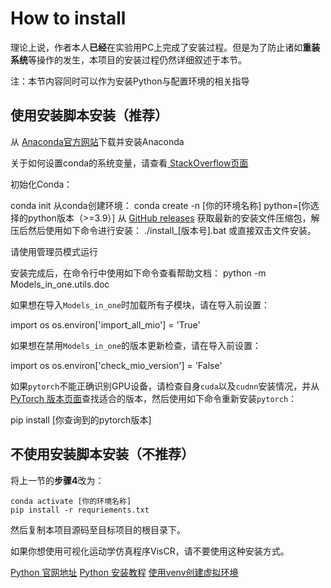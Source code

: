 # How to install

理论上说，作者本人**已经**在实验用PC上完成了安装过程。但是为了防止诸如**重装系统**等操作的发生，本项目的安装过程仍然详细叙述于本节。

<note>
<p>注：本节内容同时可以作为安装Python与配置环境的相关指导</p>
</note>

## 使用安装脚本安装（推荐）
<procedure title="按照如下步骤安装：">
    <step>
        <p>从 <a href="https://www.anaconda.com">Anaconda官方网站</a>下载并安装Anaconda</p>
        <procedure title="">
        <p>关于如何设置conda的系统变量，请查看<a href="https://stackoverflow.com/questions/44597662/conda-command-is-not-recognized-on-windows-10"> StackOverflow页面</a></p>
        </procedure>
    </step>
    <step>
        <p>初始化Conda：</p>
        <code-block lang="shell">
        conda init
        </code-block>
    </step>
    <step>
    从conda创建环境：
    <code-block lang="shell">
    conda create -n [你的环境名称] python=[你选择的python版本（>=3.9）]
    </code-block>
    </step>
    <step>
    从 <a href="https://github.com/Adi-SOUL/Models-in-one/releases"> GitHub releases</a> 获取最新的安装文件压缩包，解压后然后使用如下命令进行安装：
    <code-block lang="shell">./install_[版本号].bat</code-block>
    或直接双击文件安装。
<note>
<p>请使用管理员模式运行</p>
</note>
    </step>
</procedure>

<note>
安装完成后，在命令行中使用如下命令查看帮助文档：
<code-block lang="shell">
python -m Models_in_one.utils.doc
</code-block>
</note>

<note>
<p>如果想在导入<code>Models_in_one</code>时加载所有子模块，请在导入前设置：</p>
<code-block lang="python">
import os
os.environ['import_all_mio'] = 'True'
</code-block>
<p>如果想在禁用<code>Models_in_one</code>的版本更新检查，请在导入前设置：</p>
<code-block lang="python">
import os
os.environ['check_mio_version'] = 'False'
</code-block>
</note>

<warning>
    <p>如果<code>pytorch</code>不能正确识别GPU设备，请检查自身<code>cuda</code>以及<code>cudnn</code>安装情况，并从<a href="https://pytorch.org/get-started/previous-versions">PyTorch 版本页面</a>查找适合的版本，然后使用如下命令重新安装<code>pytorch</code>：</p>
    <code-block lang="shell">pip install [你查询到的pytorch版本]</code-block>
</warning>

## 不使用安装脚本安装（不推荐）
将上一节的**步骤4**改为：
```Shell
conda activate [你的环境名称]
pip install -r requriements.txt
```
然后复制本项目源码至目标项目的根目录下。

<warning>
<p>
如果你想使用可视化运动学仿真程序<path>VisCR</path>，请不要使用这种安装方式。
</p>
</warning>



<seealso>
    <category ref="external">
        <a href="https://www.python.org/downloads">Python 官网地址</a>
        <a href="https://www.tutorialspoint.com/how-to-install-python-in-windows">Python 安装教程</a>
        <a href="https://docs.python.org/3/library/venv.html">使用venv创建虚拟环境</a>
    </category>
</seealso>

